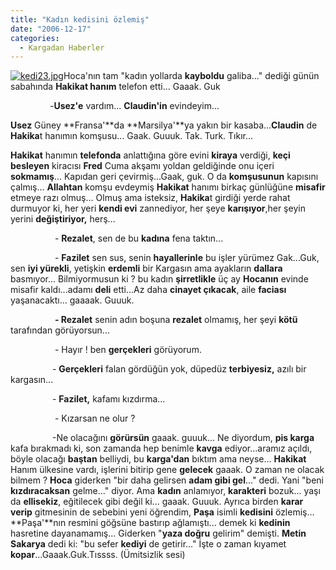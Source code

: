 ```yaml
---
title: "Kadın kedisini özlemiş"
date: "2006-12-17"
categories: 
  - Kargadan Haberler
---
```


[![kedi23.jpg](/uploads/2007/08/kedi23.jpg)](/uploads/2007/08/kedi23.jpg "kedi23.jpg")Hoca'nın tam "kadın yollarda **kayboldu** galiba..." dediği günün sabahında **Hakikat hanım** telefon etti... Gaaak. Guk

                -**Usez'e** vardım... **Claudin'in** evindeyim...

**Usez** Güney **Fransa'**da **Marsilya'**ya yakın bir kasaba...**Claudin** de **Hakika**t hanımın komşusu... Gaak. Guuuk. Tak. Turk. Tıkır...

**Hakikat** hanımın **telefonda** anlattığına göre evini **kiraya** verdiği, **keçi besleyen** kiracısı **Fred** Cuma akşamı yoldan geldiğinde onu içeri **sokmamış**... Kapıdan geri çevirmiş...Gaak, guk. O da **komşusunun** kapısını çalmış... **Allahtan** komşu evdeymiş **Hakikat** hanımı birkaç günlüğüne **misafir** etmeye razı olmuş... Olmuş ama isteksiz, **Hakika**t girdiği yerde rahat durmuyor ki, her yeri **kendi evi** zannediyor, her şeye **karışıyor**,her şeyin yerini **değiştiriyor,** herş...

                  - **Rezalet**, sen de bu **kadına** fena taktın...

                  - **Fazilet** sen sus, senin **hayallerinle** bu işler yürümez Gak...Guk, sen **iyi yürekli**, yetişkin **erdemli** bir Kargasın ama ayakların **dallara** basmıyor... Bilmiyormusun ki ? bu kadın **şirretlikle** üç ay **Hocanın** evinde misafir kaldı...adamı **deli** etti...Az daha **cinayet çıkacak**, aile **faciası** yaşanacaktı... gaaaak. Guuuk.  

                  **- Rezalet** senin adın boşuna **rezalet** olmamış, her şeyi **kötü** tarafından görüyorsun...

                  - Hayır ! ben **gerçekleri** görüyorum.

                 - **Gerçekleri** falan gördüğün yok, düpedüz **terbiyesiz,** azılı bir kargasın...

                 - **Fazilet,** kafamı kızdırma...

                  - Kızarsan ne olur ?

                 -Ne olacağını **görürsün** gaaak. guuuk... Ne diyordum, **pis karga** kafa bırakmadı ki, son zamanda hep benimle **kavga** ediyor...aramız açıldı, böyle olacağı **baştan** belliydi, bu **karga'dan** bıktım ama neyse... **Hakikat** Hanım ülkesine vardı, işlerini bitirip gene **gelecek** gaaak. O zaman ne olacak bilmem ? **Hoca** giderken "bir daha gelirsen **adam gibi gel**..." dedi. Yani "beni **kızdıracaksan** gelme..." diyor. Ama **kadın** anlamıyor, **karakteri** bozuk... yaşı da **ellisekiz**, eğitilecek gibi değil ki... gaaak. Guuuk. Ayrıca birden **karar verip** gitmesinin de sebebini yeni öğrendim, **Paşa** isimli **kedisini** özlemiş... **Paşa'**nın resmini göğsüne bastırıp ağlamıştı... demek ki **kedinin** hasretine dayanamamış... Giderken "**yaza doğru** gelirim" demişti. **Metin Sakarya** dedi ki: "bu sefer **kediyi** de getirir..." İşte o zaman kıyamet **kopar**...Gaaak.Guk.Tıssss. (Ümitsizlik sesi)
